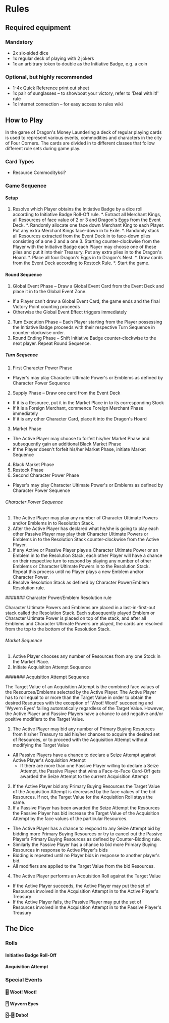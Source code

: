 # Rules

## Required equipment

### Mandatory

* 2x six-sided dice
* 1x regular deck of playing with 2 jokers
* 1x an arbitrary token to double as the Initiative Badge, e.g. a coin

### Optional, but highly recommended

* 1-4x Quick Reference print out sheet
* 1x pair of sunglasses – to showboat your victory, refer to 'Deal with it!' rule
* 1x Internet connection – for easy access to rules wiki

## How to Play

In the game of Dragon's Money Laundering a deck of regular playing cards is used to represent various events, commodities and characters in the city of Four Corners. The cards are divided in to different classes that follow different rule sets during game play.

### Card Types

* Resource Commodityksi?

### Game Sequence

#### Setup

1. Resolve which Player obtains the Initiative Badge by a dice roll according to Initiative Badge Roll-Off rule.
*. Extract all Merchant Kings, all Resources of face value of 2 or 3 and Dragon's Eggs from the Event Deck.
*. Randomly allocate one face down Merchant King to each Player. Put any extra Merchant Kings face-down in to Exile.
*. Randomly stack all Resources extracted from the Event Deck in to face-down piles consisting of a one 2 and a one 3. Starting counter-clockwise from the Player with the Initiative Badge each Player may choose one of these piles and put it into their Treasury. Put any extra piles in to the Dragon's Hoard.
*. Place all four Dragon's Eggs in to Dragon's Nest.
*. Draw cards from the Event Deck according to Restock Rule. 
*. Start the game.

#### Round Sequence

1. Global Event Phase – Draw a Global Event Card from the Event Deck and place it in to the Global Event Zone.
  * If a Player can't draw a Global Event Card, the game ends and the final Victory Point counting proceeds
  * Otherwise the Global Event Effect triggers immediately
2. Turn Execution Phase – Each Player starting from the Player possessing the Initiative Badge proceeds with their respective Turn Sequence in counter-clockwise order.
3. Round Ending Phase – Shift Initiative Badge counter-clockwise to the next player. Repeat Round Sequence.

##### Turn Sequence

1. First Character Power Phase
  * Player's may play Character Ultimate Power's or Emblems as defined by Character Power Sequence
2. Supply Phase – Draw one card from the Event Deck
  * If it is a Resource, put it in the Market Place in to its corresponding Stock
  * If it is a Foreign Merchant, commence Foreign Merchant Phase immediately
  * If it is any other Character Card, place it into the Dragon's Hoard
3. Market Phase
  * The Active Player may choose to forfeit his/her Market Phase and subsequently gain an additional Black Market Phase
  * If the Player doesn't forfeit his/her Market Phase, initiate Market Sequence
4. Black Market Phase
5. Restock Phase
6. Second Character Power Phase
  * Player's may play Character Ultimate Power's or Emblems as defined by Character Power Sequence

###### Character Power Sequence

1. The Active Player may play any number of Character Ultimate Powers and/or Emblems in to Resolution Stack.
2. After the Active Player has declared what he/she is going to play each other Passive Player may play their Character Ultimate Powers or Emblems in to the Resolution Stack counter-clockwise from the Active Player.
3. If any Active or Passive Player plays a Character Ultimate Power or an Emblem in to the Resolution Stack, each other Player will have a chance on their respective turn to respond by playing any number of other Emblems or Character Ultimate Powers in to the Resolution Stack. Repeat this process until no Player plays a new Emblem and/or Character Power.
4. Resolve Resolution Stack as defined by Character Power/Emblem Resolution rule.

####### Character Power/Emblem Resolution rule

Character Ultimate Powers and Emblems are placed in a last-in-first-out stack called the Resolution Stack. Each subsequently played Emblem or Character Ultimate Power is placed on top of the stack, and after all Emblems and Character Ultimate Powers are played, the cards are resolved from the top to the bottom of the Resolution Stack.

###### Market Sequence

1. Active Player chooses any number of Resources from any one Stock in the Market Place.
2. Initiate Acquisition Attempt Sequence

####### Acquisition Attempt Sequence

The Target Value of an Acquisition Attempt is the combined face values of the Resources/Emblems selected by the Active Player. The Active Player has to roll equal to or more than the Target Value in order to obtain the desired Resources with the exception of 'Woot! Woot!' succeeding and 'Wyvern Eyes' failing automatically regardless of the Target Value. However, the Active Player and Passive Players have a chance to add negative and/or positive modifiers to the Target Value.

1. The Active Player may bid any number of Primary Buying Resources from his/her Treasury to aid his/her chances to acquire the desired set of Resources, or to proceed with the Acquisition Attempt without modifying the Target Value
  * All Passive Players have a chance to declare a Seize Attempt against Active Player's Acquisition Attempt
    * If there are more than one Passive Player willing to declare a Seize Attempt, the Passive Player that wins a Face-to-Face Card-Off gets awarded the Seize Attempt to the current Acquisition Attempt
2. If the Active Player bid any Primary Buying Resources the Target Value of the Acquisition Attempt is decreased by the face values of the bid Resources. If not, the Target Value for the Acquisition Roll stays the same.
3. If a Passive Player has been awarded the Seize Attempt the Resources the Passive Player has bid increase the Target Value of the Acquisition Attempt by the face values of the particular Resources.
  * The Active Player has a chance to respond to any Seize Attempt bid by bidding more Primary Buying Resources or try to cancel out the Passive Player's Primary Buying Resources as defined by Counter-Bidding rule.
  * Similarly the Passive Player has a chance to bid more Primary Buying Resources in response to Active Player's bids
  * Bidding is repeated until no Player bids in response to another player's bid.
  * All modifiers are applied to the Target Value from the bid Resources.
4. The Active Player performs an Acquisition Roll against the Target Value
  * If the Active Player succeeds, the Active Player may put the set of Resources involved in the Acquisition Attempt in to the Active Player's Treasury
  * If the Active Player fails, the Passive Player may put the set of Resources involved in the Acquisition Attempt in to the Passive Player's Treasury

## The Dice

### Rolls

#### Initiative Badge Roll-Off

#### Acquisition Attempt

###  Special Events

#### 🂓 Woot! Woot!

#### 🁫 Wyvern Eyes

#### 🁳-🂋 Dabo!
